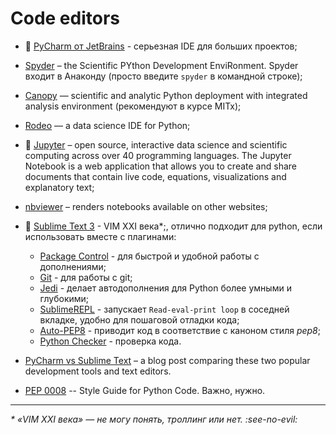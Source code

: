 # Code editors

* :small_blue_diamond: [PyCharm от JetBrains](http://www.jetbrains.com/pycharm/) - серьезная IDE для больших проектов;
* [Spyder](https://pythonhosted.org/spyder/) – the Scientific PYthon Development EnviRonment. Spyder входит в Анаконду (просто введите `spyder` в командной строке);
* [Canopy](https://store.enthought.com/downloads/#default) — scientific and analytic Python deployment with integrated analysis environment (рекомендуют в курсе MITx);
* [Rodeo](http://blog.yhat.com/posts/introducing-rodeo.html) — a data science IDE for Python;
* :small_blue_diamond: [Jupyter](http://jupyter.org) – open source, interactive data science and scientific computing across over 40 programming languages. The Jupyter Notebook is a web application that allows you to create and share documents that contain live code, equations, visualizations and explanatory text;
* [nbviewer](http://nbviewer.jupyter.org) – renders notebooks available on other websites;
* :small_blue_diamond: [Sublime Text 3](http://www.sublimetext.com/3) - VIM XXI века*;, отлично подходит для python, если использовать вместе с плагинами:
  +  [Package Control](https://packagecontrol.io/) - для быстрой и удобной работы с дополнениями;
  +  [Git](https://packagecontrol.io/packages/Git) - для работы с git;
  +  [Jedi](https://packagecontrol.io/packages/Jedi%20-%20Python%20autocompletion) - делает автодополнения для Python более умными и глубокими;
  +  [SublimeREPL](https://packagecontrol.io/packages/SublimeREPL) - запускает `Read-eval-print loop` в соседней вкладке, удобно для пошаговой отладки кода;
  +  [Auto-PEP8](https://packagecontrol.io/packages/AutoPEP8) - приводит код в соответствие с каноном стиля *pep8*;
  +  [Python Checker](https://packagecontrol.io/packages/Python%20Checker) - проверка кода.


* [PyCharm vs Sublime Text](https://opensourcehacker.com/2015/05/02/pycharm-vs-sublime-text/) – a blog post comparing these two popular development tools and text editors. 
* [PEP 0008](https://www.python.org/dev/peps/pep-0008/) -- Style Guide for Python Code. Важно, нужно.

--------------

_* «VIM XXI века» — не могу понять, троллинг или нет. :see-no-evil:_
